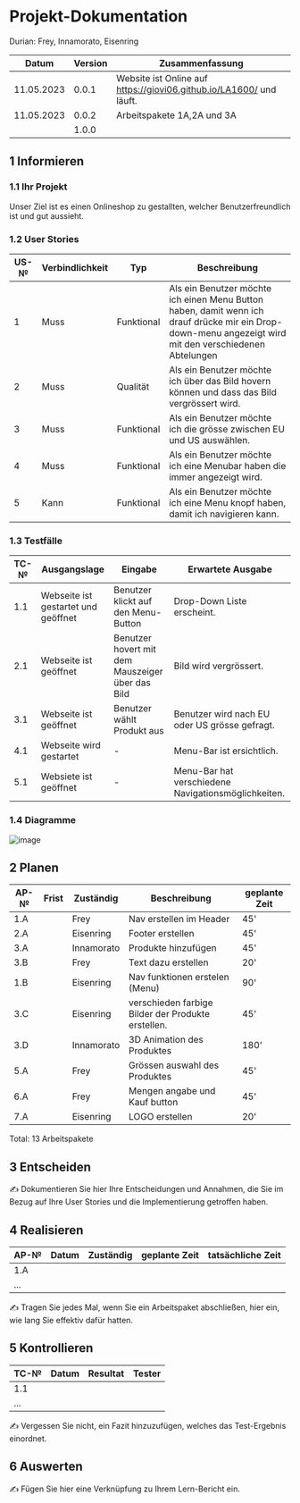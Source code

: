 # Projekt-Dokumentation

Durian: Frey, Innamorato, Eisenring

| Datum | Version | Zusammenfassung                                              |
| ----- | ------- | ------------------------------------------------------------ |
|  11.05.2023     | 0.0.1   | Website ist Online auf https://giovi06.github.io/LA1600/ und läuft. |
|   11.05.2023    | 0.0.2     |Arbeitspakete 1A,2A und 3A|
|       | 1.0.0   |                                                              |

## 1 Informieren

### 1.1 Ihr Projekt

Unser Ziel ist es einen Onlineshop zu gestallten, welcher Benutzerfreundlich ist und gut aussieht.

### 1.2 User Stories

| US-№ | Verbindlichkeit | Typ  | Beschreibung                       |
| ---- | --------------- | ---- | ---------------------------------- |
| 1    |Muss|   Funktional   | Als ein Benutzer möchte ich einen Menu Button haben, damit wenn ich drauf drücke mir ein Drop-down-menu angezeigt wird mit den verschiedenen Abtelungen |
| 2  |Muss|   Qualität   |Als ein Benutzer möchte ich über das Bild hovern können und dass das Bild vergrössert wird.|
| 3  |Muss| Funktional     |Als ein Benutzer möchte ich die grösse zwischen EU und US auswählen.|
| 4  |Muss|   Funktional   |Als ein Benutzer möchte ich eine Menubar haben die immer angezeigt wird.|
| 5  |Kann|   Funktional   |Als ein Benutzer möchte ich eine Menu knopf haben, damit ich navigieren kann.|



### 1.3 Testfälle

| TC-№ | Ausgangslage | Eingabe | Erwartete Ausgabe |
| ---- | ------------ | ------- | ----------------- |
| 1.1 |      Webseite ist gestartet und geöffnet        | Benutzer klickt auf den Menu-Button        |  Drop-Down Liste erscheint. |
| 2.1  |Webseite ist geöffnet|Benutzer hovert mit dem Mauszeiger über das Bild|Bild wird vergrössert.|
|3.1|Webseite ist geöffnet|Benutzer wählt Produkt aus|Benutzer wird nach EU oder US grösse gefragt.|
|4.1|Webseite wird gestartet|-|Menu-Bar ist ersichtlich.|
|5.1|Websiete ist geöffnet|-|Menu-Bar hat verschiedene Navigationsmöglichkeiten. |



### 1.4 Diagramme

![image](https://github.com/Giovi06/LA1600/assets/111045919/0b5319dd-a9cf-4e53-af78-13255502a8be)


## 2 Planen

| AP-№ | Frist | Zuständig | Beschreibung | geplante Zeit |
| ---- | ----- | --------- | ------------ | ------------- |
| 1.A  |       |Frey|Nav erstellen im Header|45'|
| 2.A  |       |Eisenring|Footer erstellen|45'|
| 3.A  |       |Innamorato|Produkte hinzufügen|45'|
| 3.B  |       |Frey|Text dazu erstellen|20'|
| 1.B  |       |Eisenring|Nav funktionen erstelen (Menu)|90'|
| 3.C  |       |Eisenring|verschieden farbige Bilder der Produkte erstellen.|45'|
| 3.D  |       |Innamorato|3D Animation des Produktes|180'|
| 5.A  |       |Frey|Grössen auswahl des Produktes|45'|
| 6.A  |       |Frey|Mengen angabe und Kauf button|45'|
| 7.A  |       |Eisenring|LOGO erstellen|20'|


Total: 13 Arbeitspakete



## 3 Entscheiden

✍️ Dokumentieren Sie hier Ihre Entscheidungen und Annahmen, die Sie im Bezug auf Ihre User Stories und die Implementierung getroffen haben.

## 4 Realisieren

| AP-№ | Datum | Zuständig | geplante Zeit | tatsächliche Zeit |
| ---- | ----- | --------- | ------------- | ----------------- |
| 1.A  |       |           |               |                   |
| ...  |       |           |               |                   |

✍️ Tragen Sie jedes Mal, wenn Sie ein Arbeitspaket abschließen, hier ein, wie lang Sie effektiv dafür hatten.

## 5 Kontrollieren

| TC-№ | Datum | Resultat | Tester |
| ---- | ----- | -------- | ------ |
| 1.1  |       |          |        |
| ...  |       |          |        |

✍️ Vergessen Sie nicht, ein Fazit hinzuzufügen, welches das Test-Ergebnis einordnet.

## 6 Auswerten

✍️ Fügen Sie hier eine Verknüpfung zu Ihrem Lern-Bericht ein.
